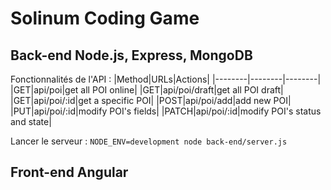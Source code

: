 # Solinum Coding Game

## Back-end Node.js, Express, MongoDB
Fonctionnalités de l'API :
|Method|URLs|Actions|
|--------|--------|--------|
|GET|api/poi|get all POI online|
|GET|api/poi/draft|get all POI draft|
|GET|api/poi/:id|get a specific POI|
|POST|api/poi/add|add new POI|
|PUT|api/poi/:id|modify POI's fields|
|PATCH|api/poi/:id|modify POI's status and state|

Lancer le serveur : `NODE_ENV=development node back-end/server.js`


## Front-end Angular
